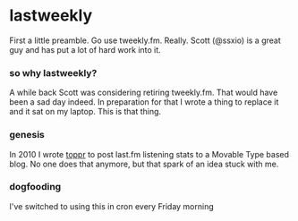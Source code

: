 # lastweekly

First a little preamble.  Go use tweekly.fm.  Really.  Scott (@ssxio) is a great guy and has put a lot of hard work into it.

### so why lastweekly?

A while back Scott was considering retiring tweekly.fm.  That would have been a sad day indeed.  In preparation for that I wrote a thing to replace it and it sat on my laptop.  This is that thing.

### genesis

In 2010 I wrote [toppr](https://github.com/kevinspencer/toppr) to post last.fm listening stats to a Movable Type based blog.  No one does that anymore, but that spark of an idea stuck with me.

### dogfooding

I've switched to using this in cron every Friday morning
